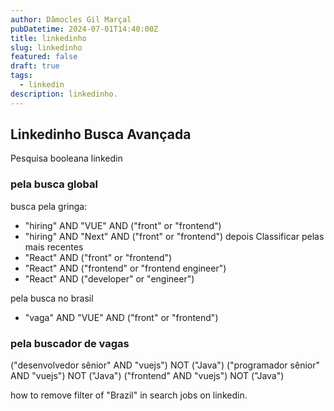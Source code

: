 ```yaml
---
author: Dâmocles Gil Marçal
pubDatetime: 2024-07-01T14:40:00Z
title: linkedinho
slug: linkedinho
featured: false
draft: true
tags:
  - linkedin
description: linkedinho.
---
```


## Linkedinho Busca Avançada

Pesquisa booleana linkedin

### pela busca global

busca pela gringa:

- "hiring" AND "VUE" AND ("front" or "frontend")
- "hiring" AND "Next" AND ("front" or "frontend")
  depois Classificar pelas mais recentes
- "React" AND ("front" or "frontend")
- "React" AND ("frontend" or "frontend engineer")
- "React" AND ("developer" or "engineer")

pela busca no brasil

- "vaga" AND "VUE" AND ("front" or "frontend")

### pela buscador de vagas

("desenvolvedor sênior" AND "vuejs") NOT ("Java")
("programador sênior" AND "vuejs") NOT ("Java")
("frontend" AND "vuejs") NOT ("Java")

how to remove filter of "Brazil" in search jobs on linkedin.
